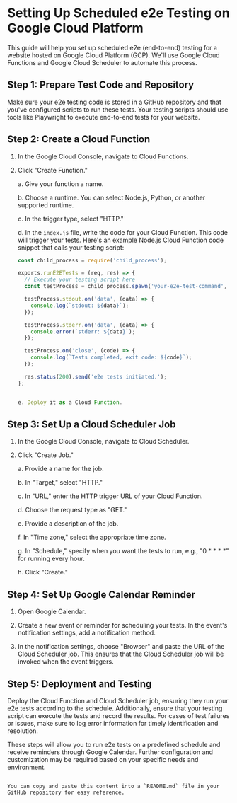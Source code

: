 
# Setting Up Scheduled e2e Testing on Google Cloud Platform

This guide will help you set up scheduled e2e (end-to-end) testing for a website hosted on Google Cloud Platform (GCP). We'll use Google Cloud Functions and Google Cloud Scheduler to automate this process.

## Step 1: Prepare Test Code and Repository

Make sure your e2e testing code is stored in a GitHub repository and that you've configured scripts to run these tests. Your testing scripts should use tools like Playwright to execute end-to-end tests for your website.

## Step 2: Create a Cloud Function

1. In the Google Cloud Console, navigate to Cloud Functions.
2. Click "Create Function."

   a. Give your function a name.
   
   b. Choose a runtime. You can select Node.js, Python, or another supported runtime.

   c. In the trigger type, select "HTTP."
   
   d. In the `index.js` file, write the code for your Cloud Function. This code will trigger your tests. Here's an example Node.js Cloud Function code snippet that calls your testing script:

   ```javascript
   const child_process = require('child_process');
   
   exports.runE2ETests = (req, res) => {
     // Execute your testing script here
     const testProcess = child_process.spawn('your-e2e-test-command', ['--args']);
   
     testProcess.stdout.on('data', (data) => {
       console.log(`stdout: ${data}`);
     });
   
     testProcess.stderr.on('data', (data) => {
       console.error(`stderr: ${data}`);
     });
   
     testProcess.on('close', (code) => {
       console.log(`Tests completed, exit code: ${code}`);
     });
   
     res.status(200).send('e2e tests initiated.');
   };


   e. Deploy it as a Cloud Function.

## Step 3: Set Up a Cloud Scheduler Job

1. In the Google Cloud Console, navigate to Cloud Scheduler.
2. Click "Create Job."

   a. Provide a name for the job.
   
   b. In "Target," select "HTTP."
   
   c. In "URL," enter the HTTP trigger URL of your Cloud Function.
   
   d. Choose the request type as "GET."
   
   e. Provide a description of the job.
   
   f. In "Time zone," select the appropriate time zone.
   
   g. In "Schedule," specify when you want the tests to run, e.g., "0 * * * *" for running every hour.

   h. Click "Create."

## Step 4: Set Up Google Calendar Reminder

1. Open Google Calendar.

2. Create a new event or reminder for scheduling your tests. In the event's notification settings, add a notification method.

3. In the notification settings, choose "Browser" and paste the URL of the Cloud Scheduler job. This ensures that the Cloud Scheduler job will be invoked when the event triggers.

## Step 5: Deployment and Testing

Deploy the Cloud Function and Cloud Scheduler job, ensuring they run your e2e tests according to the schedule. Additionally, ensure that your testing script can execute the tests and record the results. For cases of test failures or issues, make sure to log error information for timely identification and resolution.

These steps will allow you to run e2e tests on a predefined schedule and receive reminders through Google Calendar. Further configuration and customization may be required based on your specific needs and environment.
```

You can copy and paste this content into a `README.md` file in your GitHub repository for easy reference.